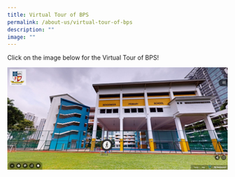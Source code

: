 ```yaml
---
title: Virtual Tour of BPS
permalink: /about-us/virtual-tour-of-bps
description: ""
image: ""
---
```

Click on the image below for the Virtual Tour of BPS!

<a href="https://3d.vthere.sg/tour/bps">
	<img src="/images/BPS_VT1.jpg"/>
</a>